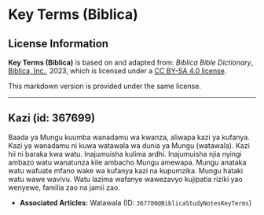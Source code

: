 # Key Terms (Biblica)

## License Information

**Key Terms (Biblica)** is based on and adapted from: _Biblica Bible Dictionary_, [Biblica, Inc.](https://www.biblica.com/), 2023, which is licensed under a [CC BY-SA 4.0 license](https://creativecommons.org/licenses/by-sa/4.0/legalcode.en).

This markdown version is provided under the same license.



--------------------------------

## Kazi (id: 367699)

Baada ya Mungu kuumba wanadamu wa kwanza, aliwapa kazi ya kufanya. Kazi ya wanadamu ni kuwa watawala wa dunia ya Mungu (watawala). Kazi hii ni baraka kwa watu. Inajumuisha kulima ardhi. Inajumuisha njia nyingi ambazo watu wanatunza kile ambacho Mungu amewapa. Mungu anataka watu wafuate mfano wake wa kufanya kazi na kupumzika. Mungu hataki watu wawe wavivu. Watu lazima wafanye wawezavyo kujipatia riziki yao wenyewe, familia zao na jamii zao.

* **Associated Articles:** Watawala (ID: `367700@BiblicaStudyNotesKeyTerms`)

